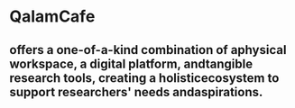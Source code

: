 # QalamCafe
## offers a one-of-a-kind combination of aphysical workspace, a digital platform, andtangible research tools, creating a holisticecosystem to support researchers' needs andaspirations. 
